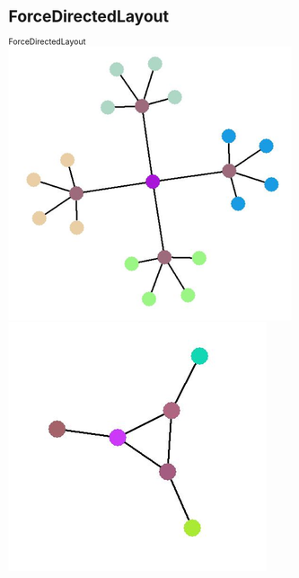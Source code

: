 # ForceDirectedLayout
ForceDirectedLayout
![1](https://github.com/Alienworm/ForceDirectedLayout/blob/master/picture/1.JPG)
![2](https://github.com/Alienworm/ForceDirectedLayout/blob/master/picture/2.JPG)
